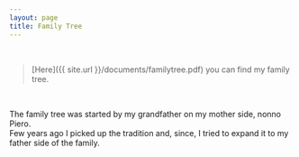 ```yaml
---
layout: page
title: Family Tree
---
```


<br>

> [Here]({{ site.url }}/documents/familytree.pdf) you can find my family tree.  

<br>

The family tree was started by my grandfather on my mother side, nonno Piero.  
Few years ago I picked up the tradition and, since, I tried to expand it to my father side of the family.
